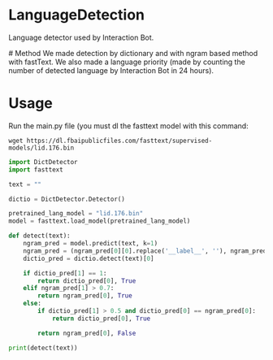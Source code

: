 # LanguageDetection
Language detector used by Interaction Bot.

# Method
We made detection by dictionary and with ngram based method with fastText.
We also made a language priority (made by counting the number of detected language by Interaction Bot in 24 hours).

# Usage

Run the main.py file (you must dl the fasttext model with this command:   
```
wget https://dl.fbaipublicfiles.com/fasttext/supervised-models/lid.176.bin
```

```py
import DictDetector
import fasttext

text = ""

dictio = DictDetector.Detector()

pretrained_lang_model = "lid.176.bin"
model = fasttext.load_model(pretrained_lang_model)

def detect(text):
    ngram_pred = model.predict(text, k=1)
    ngram_pred = (ngram_pred[0][0].replace('__label__', ''), ngram_pred[1][0])
    dictio_pred = dictio.detect(text)[0]

    if dictio_pred[1] == 1:
        return dictio_pred[0], True
    elif ngram_pred[1] > 0.7:
        return ngram_pred[0], True 
    else:
        if dictio_pred[1] > 0.5 and dictio_pred[0] == ngram_pred[0]:
            return dictio_pred[0], True

        return ngram_pred[0], False

print(detect(text))
```
